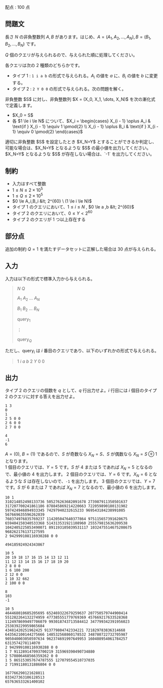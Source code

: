 配点 : $100$ 点

## 問題文

長さ $N$ の非負整数列 $A,B$ があります。はじめ、$A=(A_1,A_2,\ldots,A_N),B=(B_1,B_2,\ldots,B_N)$ です。

$Q$ 個のクエリが与えられるので、与えられた順に処理してください。

各クエリは次の $2$ 種類のどちらかです。

- タイプ $1$ : `1 i a b` の形式で与えられる。$A_i$ の値を $a$ に、$B_i$ の値を $b$ に変更する。
- タイプ $2$ : `2 Y 0 0` の形式で与えられる。次の問題を解く。<blockquote>
<p>非負整数 $S$ に対し、非負整数列 $X = (X_0, X_1, \dots, X_N)$ を次の漸化式で定義します。</p>
<ul>
<li>$X_0 = S$</li>
<li>各 $1 \le i \le N$ について、$X_i = \begin{cases} X_{i - 1} \oplus A_i &amp; \text{if } X_{i - 1} \equiv 1 \pmod{2} \\ X_{i - 1} \oplus B_i &amp; \text{if } X_{i - 1} \equiv 0 \pmod{2} \end{cases}$</li>
</ul>
<p>適切に非負整数 $S$ を設定したとき $X_N=Y$ とすることができるか判定し、可能な場合は、$X_N=Y$ となるような $S$ の最小値を出力してください。<br>
$X_N=Y$ となるような $S$ が存在しない場合は、`-1` を出力してください。</p>
</blockquote>

## 制約

- 入力はすべて整数
- $1 \le N \le 2 \times 10^5$
- $1 \le Q \le 2 \times 10^5$
- $0 \le A_i,B_i &lt; 2^{60} \ (1 \le i \le N)$
- タイプ $1$ のクエリにおいて、$1 \le i \le N$ , $0 \le a ,b &lt; 2^{60}$
- タイプ $2$ のクエリにおいて、$0 \le Y \lt 2^{60}$
- タイプ $2$ のクエリが $1$ つ以上存在する

## 部分点

追加の制約 $Q=1$ を満たすデータセットに正解した場合は $30$ 点が与えられる。

## 入力

入力は以下の形式で標準入力から与えられる。

> $N$ $Q$
> 
> $A_1$ $A_2$ $\ldots$ $A_N$
> 
> $B_1$ $B_2$ $\ldots$ $B_N$
> 
> $\mathrm{query}_1$
> 
> $\vdots$
> 
> $\mathrm{query}_Q$

ただし、$\mathrm{query}_i$ は $i$ 番目のクエリであり、以下のいずれかの形式で与えられる。

> 1 $i$ $a$ $b$
> 2 $Y$ 0 0

## 出力

タイプ $2$ のクエリの個数を $q$ として、$q$ 行出力せよ。$i$ 行目には $i$ 個目のタイプ $2$ のクエリに対する答えを出力せよ。

```input1
1 3
0
1
2 5 0 0
2 6 0 0
2 7 0 0
```

```output1
4
-1
6
```

$A = (0),\ B = (1)$ であるので、$S$ が奇数なら $X_N = S$、$S$ が偶数なら $X_N = S \oplus 1$ となります。<br>
$1$ 個目のクエリでは、$Y = 5$ です。$S$ が $4$ または $5$ であれば $X_N = 5$ となるので、最小値の $4$ を出力します。
$2$ 個目のクエリでは、$Y = 6$ です。$X_N = 6$ となるような $S$ は存在しないので、`-1` を出力します。
$3$ 個目のクエリでは、$Y = 7$ です。$S$ が $6$ または $7$ であれば $X_N = 7$ となるので、最小値の $6$ を出力します。

```input2
10 1
310214852498133736 505276263682091678 273987911350501637 317207700241861186 878845869214220663 722059890180131902 597424946894933345 74297940232615233 969543184238991085 567669635596262039
760374976835769237 114205047640377864 975115657391620675 659404150340533368 514313531921108960 255579815636209538 1042405225853490071 891193105039531117 1032475514675208675 968262176137127595
2 942999108116930288 0 0
```

```output2
494185924924343867
```

```input3
10 5
20 19 18 17 16 15 14 13 12 11
11 12 13 14 15 16 17 18 19 20
2 8 0 0
1 6 100 200
2 12 0 0
1 10 32 662
2 100 0 0
```

```output3
8
103
-1
```

```input4
10 5
464468010685205695 652469322679259637 207750579744900414 551282264132274959 477385551779769369 457669217633528368 1124978699497706079 993018743713584412 347799342391956023 253839229959865684
43481420251962425 913779804742334221 721829783836314668 643562100144275666 148532568860178532 348780722732705987 905040003050597634 962374691997649953 160408954061784257 6313574278114070
2 942999108116930288 0 0
1 7 911289147093700219 315969390490734880
2 570806468566359262 0 0
1 5 865153057674787555 127079554510737035
2 71991180131886804 0 0
```

```output4
167766290121628811
833427363106128513
657636533261400102
```